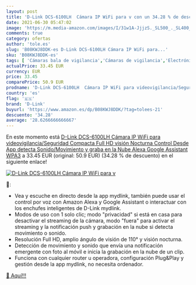 ```yaml
---
layout: post
title: 'D-Link DCS-6100LH  Cámara IP WiFi para v con un 34.28 % de descuento'
date: 2021-06-30 05:47:02
image: 'https://m.media-amazon.com/images/I/31w1A-JjjzS._SL500_._SL400_.jpg'
comments: true
category: ofertas
author: 'tole.es'
slug: 'B08KWJ8DDK-es D-Link DCS-6100LH Cámara IP WiFi para...'
sku: 'B08KWJ8DDK-es'
tags: [ 'Cámaras bala de vigilancia','Cámaras de vigilancia','Electrónica','Fotografía y videocámaras','alexa','d-link', ]
actualPrice: 33.45 EUR
currency: EUR
price: 33.45
comparePrice: 50.9 EUR
prodname: 'D-Link DCS-6100LH  Cámara IP WiFi para videovigilancia/Seguridad  Compacta  Full HD  visión Nocturna  Control Desde App  detecta Sonido/Movimiento y graba en la Nube  Alexa  Google Assistant  WPA3'
country: 'es'
flag: '🇪🇸'
brand: 'D-Link'
buyurl: 'https://www.amazon.es/dp/B08KWJ8DDK/?tag=tolees-21'
descuento: '34.28'
average: '28.6266666666667'
---
```


En este momento está [D-Link DCS-6100LH  Cámara IP WiFi para videovigilancia/Seguridad  Compacta  Full HD  visión Nocturna  Control Desde App  detecta Sonido/Movimiento y graba en la Nube  Alexa  Google Assistant  WPA3](https://www.amazon.es/dp/B08KWJ8DDK/?tag=tolees-21) a 33.45 EUR (original: 50.9 EUR) (34.28 %  de descuento) en el siguiente enlace!

[![D-Link DCS-6100LH  Cámara IP WiFi para v](https://m.media-amazon.com/images/I/31w1A-JjjzS._SL500_._SL400_.jpg)](https://www.amazon.es/dp/B08KWJ8DDK/?tag=tolees-21)

🔎:

- Vea y escuche en directo desde la app mydlink, también puede usar el control por voz con Amazon Alexa y Google Assistant o interactuar con los enchufes inteligentes de D-Link mydlink.
- Modos de uso con 1 solo clic; modo "privacidad" si está en casa para desactivar el streaming de la cámara, modo "fuera" para activar el streaming y la notificación push y grabación en la nube si detecta movimiento o sonido.
- Resolución Full HD, amplio ángulo de visión de 110° y visión nocturna.
- Detección de movimiento y sonido que envía una notificación emergente con foto al móvil e inicia la grabación en la nube de un clip.
- Funciona con cualquier router u operadora, configuración Plug&Play y gestión desde la app mydlink, no necesita ordenador.

[🛒 Aquí!!!](https://www.amazon.es/dp/B08KWJ8DDK/?tag=tolees-21)
